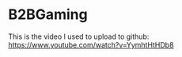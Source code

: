 # B2BGaming

This is the video I used to upload to github:
https://www.youtube.com/watch?v=YymhtHtHDb8
